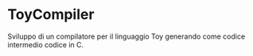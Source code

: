 # ToyCompiler
Sviluppo di un compilatore per il linguaggio Toy generando come codice intermedio codice in C.
